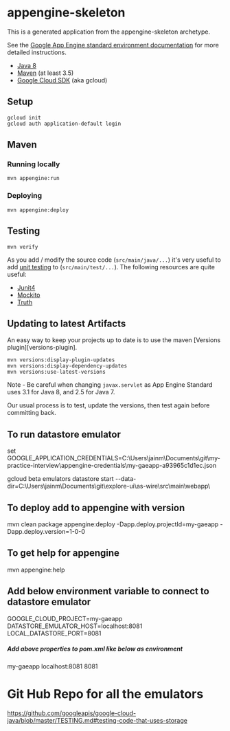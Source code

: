 appengine-skeleton
==================

This is a generated application from the appengine-skeleton archetype.

See the [Google App Engine standard environment documentation][ae-docs] for more
detailed instructions.

[ae-docs]: https://cloud.google.com/appengine/docs/java/


* [Java 8](http://www.oracle.com/technetwork/java/javase/downloads/index.html)
* [Maven](https://maven.apache.org/download.cgi) (at least 3.5)
* [Google Cloud SDK](https://cloud.google.com/sdk/) (aka gcloud)

## Setup

    gcloud init
    gcloud auth application-default login

## Maven
### Running locally

    mvn appengine:run

### Deploying

    mvn appengine:deploy

## Testing

    mvn verify

As you add / modify the source code (`src/main/java/...`) it's very useful to add
[unit testing](https://cloud.google.com/appengine/docs/java/tools/localunittesting)
to (`src/main/test/...`).  The following resources are quite useful:

* [Junit4](http://junit.org/junit4/)
* [Mockito](http://mockito.org/)
* [Truth](http://google.github.io/truth/)

## Updating to latest Artifacts

An easy way to keep your projects up to date is to use the maven [Versions plugin][versions-plugin].

    mvn versions:display-plugin-updates
    mvn versions:display-dependency-updates
    mvn versions:use-latest-versions

Note - Be careful when changing `javax.servlet` as App Engine Standard uses 3.1 for Java 8, and 2.5
for Java 7.

Our usual process is to test, update the versions, then test again before committing back.

[plugin]: http://www.mojohaus.org/versions-maven-plugin/

## To run datastore emulator
set GOOGLE_APPLICATION_CREDENTIALS=C:\Users\jainm\Documents\git\my-practice-interview\appengine-credentials\my-gaeapp-a93965c1d1ec.json

gcloud beta emulators datastore start --data-dir=C:\Users\jainm\Documents\git\explore-ui\as-wire\src\main\webapp\


## To deploy add to appengine with version
mvn clean package appengine:deploy -Dapp.deploy.projectId=my-gaeapp -Dapp.deploy.version=1-0-0

## To get help for appengine
mvn appengine:help

## Add below environment variable to connect to datastore emulator
GOOGLE_CLOUD_PROJECT=my-gaeapp
DATASTORE_EMULATOR_HOST=localhost:8081
LOCAL_DATASTORE_PORT=8081
##### Add above properties to pom.xml like below as environment
<environment>
     <GOOGLE_CLOUD_PROJECT>my-gaeapp</GOOGLE_CLOUD_PROJECT>
     <DATASTORE_EMULATOR_HOST>localhost:8081</DATASTORE_EMULATOR_HOST>
     <LOCAL_DATASTORE_PORT>8081</LOCAL_DATASTORE_PORT>
</environment>

# Git Hub Repo for all the emulators
https://github.com/googleapis/google-cloud-java/blob/master/TESTING.md#testing-code-that-uses-storage
